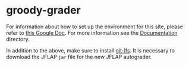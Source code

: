 groody-grader
=============

For information about how to set up the environment for this site,
please refer to [this Google Doc][google doc]. For more information
see the [Documentation] directory.

In addition to the above, make sure to install [git-lfs]. It is
necessary to download the JFLAP `jar` file for the new JFLAP
autograder.

[google doc]: https://docs.google.com/document/d/13Qdk_l6HSlFXSI7Q-jZIHQV38sN82l89R3W9RO7MukM
[documentation]: Documentation
[git-lfs]: https://git-lfs.github.com/
